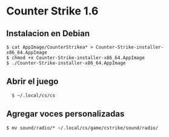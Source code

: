 # Counter Strike 1.6
## Instalacion en Debian

```
$ cat AppImage/CounterStrikea* > Counter-Strike-installer-x86_64.AppImage
$ chmod +x Counter-Strike-installer-x86_64.AppImage
$ ./Counter-Strike-installer-x86_64.AppImage
```
## Abrir el juego

```
  $ ~/.local/cs/cs
```

## Agregar voces personalizadas

```
$ mv sound/radio/* ~/.local/cs/game/cstrike/sound/radio/
```
